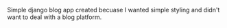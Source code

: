 Simple django blog app created becuase I wanted simple styling and didn't want to deal with a blog platform.
